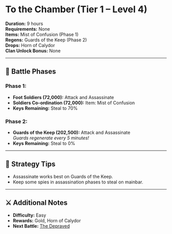 # To the Chamber (Tier 1 – Level 4)

**Duration:** 9 hours  
**Requirements:** None  
**Items:** Mist of Confusion (Phase 1)  
**Regens:** Guards of the Keep (Phase 2)  
**Drops:** Horn of Calydor  
**Clan Unlock Bonus:** None

---

## 🧪 Battle Phases

### Phase 1:
- **Foot Soldiers (72,000):** Attack and Assassinate  
- **Soldiers Co-ordination (72,000):** Item: Mist of Confusion  
- **Keys Remaining:** Steal to 70%

### Phase 2:
- **Guards of the Keep (202,500):** Attack and Assassinate  
  *Guards regenerate every 5 minutes!*  
- **Keys Remaining:** Steal to 0%

---

## 🧭 Strategy Tips

- Assassinate works best on Guards of the Keep.  
- Keep some spies in assassination phases to steal on mainbar.

---

## ⚔️ Additional Notes

- **Difficulty:** Easy 
- **Rewards:** Gold, Horn of Calydor  
- **Next Battle:** [The Depraved](the-depraved.md)
